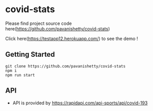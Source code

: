 # covid-stats

Please find project source code here(https://github.com/pavanishetty/covid-stats)

Click here(https://testapp12.herokuapp.com/)  to see the demo !

## Getting Started
```
git clone https://github.com/pavanishetty/covid-stats
npm i
npm run start
```

## API

* API is provided by https://rapidapi.com/api-sports/api/covid-193
